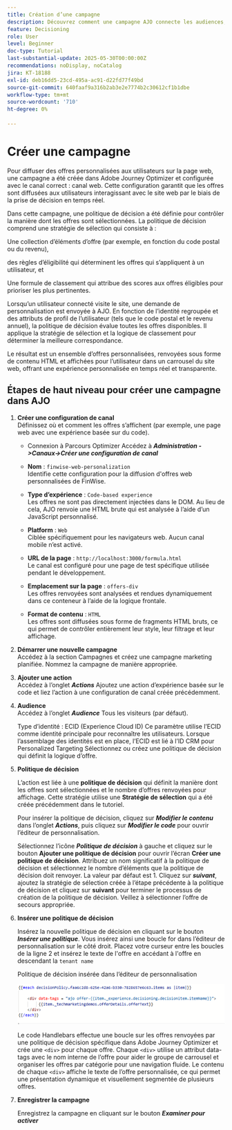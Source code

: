 ```yaml
---
title: Création d’une campagne
description: Découvrez comment une campagne AJO connecte les audiences, les politiques de décision et les canaux pour diffuser des offres personnalisées au bon moment sur les points de contact des clients.
feature: Decisioning
role: User
level: Beginner
doc-type: Tutorial
last-substantial-update: 2025-05-30T00:00:00Z
recommendations: noDisplay, noCatalog
jira: KT-18188
exl-id: deb16dd5-23cd-495a-ac91-d22fd77f49bd
source-git-commit: 640faaf9a316b2ab3e2e7774b2c30612cf1b1dbe
workflow-type: tm+mt
source-wordcount: '710'
ht-degree: 0%

---
```


# Créer une campagne

Pour diffuser des offres personnalisées aux utilisateurs sur la page web, une campagne a été créée dans Adobe Journey Optimizer et configurée avec le canal correct : canal web. Cette configuration garantit que les offres sont diffusées aux utilisateurs interagissant avec le site web par le biais de la prise de décision en temps réel.

Dans cette campagne, une politique de décision a été définie pour contrôler la manière dont les offres sont sélectionnées. La politique de décision comprend une stratégie de sélection qui consiste à :

Une collection d’éléments d’offre (par exemple, en fonction du code postal ou du revenu),

des règles d’éligibilité qui déterminent les offres qui s’appliquent à un utilisateur, et

Une formule de classement qui attribue des scores aux offres éligibles pour prioriser les plus pertinentes.

Lorsqu’un utilisateur connecté visite le site, une demande de personnalisation est envoyée à AJO. En fonction de l’identité regroupée et des attributs de profil de l’utilisateur (tels que le code postal et le revenu annuel), la politique de décision évalue toutes les offres disponibles. Il applique la stratégie de sélection et la logique de classement pour déterminer la meilleure correspondance.

Le résultat est un ensemble d’offres personnalisées, renvoyées sous forme de contenu HTML et affichées pour l’utilisateur dans un carrousel du site web, offrant une expérience personnalisée en temps réel et transparente.


## Étapes de haut niveau pour créer une campagne dans AJO

1. **Créer une configuration de canal**\
   Définissez où et comment les offres s’affichent (par exemple, une page web avec une expérience basée sur du code).
   - Connexion à Parcours Optimizer
Accédez à _**Administration ->Canaux->Créer une configuration de canal**_
   - **Nom** : `finwise-web-personalization`\
     Identifie cette configuration pour la diffusion d&#39;offres web personnalisées de FinWise.

   - **Type d’expérience** : `Code-based experience`\
     Les offres ne sont pas directement injectées dans le DOM. Au lieu de cela, AJO renvoie une HTML brute qui est analysée à l’aide d’un JavaScript personnalisé.

   - **Platform** : `Web`\
     Ciblée spécifiquement pour les navigateurs web. Aucun canal mobile n’est activé.


   - **URL de la page** : `http://localhost:3000/formula.html`\
     Le canal est configuré pour une page de test spécifique utilisée pendant le développement.

   - **Emplacement sur la page** : `offers-div`\
     Les offres renvoyées sont analysées et rendues dynamiquement dans ce conteneur à l’aide de la logique frontale.

   - **Format de contenu** : `HTML`\
     Les offres sont diffusées sous forme de fragments HTML bruts, ce qui permet de contrôler entièrement leur style, leur filtrage et leur affichage.


2. **Démarrer une nouvelle campagne**\
   Accédez à la section Campagnes et créez une campagne marketing planifiée. Nommez la campagne de manière appropriée.


3. **Ajouter une action**\
   Accédez à l’onglet _**Actions**_
Ajoutez une action d’expérience basée sur le code et liez l’action à une configuration de canal créée précédemment.



4. **Audience**\
   Accédez à l’onglet _**Audience**_
Tous les visiteurs (par défaut).

   Type d’identité : ECID (Experience Cloud ID)
Ce paramètre utilise l’ECID comme identité principale pour reconnaître les utilisateurs. Lorsque l’assemblage des identités est en place, l’ECID est lié à l’ID CRM pour Personalized Targeting Sélectionnez ou créez une politique de décision qui définit la logique d’offre.

5. **Politique de décision**


   L’action est liée à une **politique de décision** qui définit la manière dont les offres sont sélectionnées et le nombre d’offres renvoyées pour affichage. Cette stratégie utilise une **Stratégie de sélection** qui a été créée précédemment dans le tutoriel.

   Pour insérer la politique de décision, cliquez sur **_Modifier le contenu_** dans l’onglet _**Actions**_, puis cliquez sur **_Modifier le code_** pour ouvrir l’éditeur de personnalisation.

   Sélectionnez l’icône _**Politique de décision**_ à gauche et cliquez sur le bouton **Ajouter une politique de décision** pour ouvrir l’écran **Créer une politique de décision**. Attribuez un nom significatif à la politique de décision et sélectionnez le nombre d’éléments que la politique de décision doit renvoyer. La valeur par défaut est 1.
Cliquez sur **_suivant_**, ajoutez la stratégie de sélection créée à l’étape précédente à la politique de décision et cliquez sur **suivant** pour terminer le processus de création de la politique de décision. Veillez à sélectionner l’offre de secours appropriée.

6. **Insérer une politique de décision**

   Insérez la nouvelle politique de décision en cliquant sur le bouton _**Insérer une politique**_. Vous insérez ainsi une boucle for dans l’éditeur de personnalisation sur le côté droit.
Placez votre curseur entre les boucles de la ligne 2 et insérez le texte de l&#39;offre en accédant à l&#39;offre en descendant la `tenant name`

   Politique de décision insérée dans l’éditeur de personnalisation

   ![personalization-editor](assets/personalization-editor.png)



   Le code Handlebars effectue une boucle sur les offres renvoyées par une politique de décision spécifique dans Adobe Journey Optimizer et crée une `<div>` pour chaque offre. Chaque `<div>` utilise un attribut data-tags avec le nom interne de l’offre pour aider le groupe de carrousel et organiser les offres par catégorie pour une navigation fluide. Le contenu de chaque `<div>` affiche le texte de l’offre personnalisée, ce qui permet une présentation dynamique et visuellement segmentée de plusieurs offres.

7. **Enregistrer la campagne**

   Enregistrez la campagne en cliquant sur le bouton _**Examiner pour activer**_


